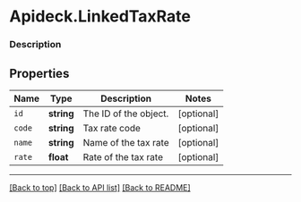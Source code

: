 # Apideck.LinkedTaxRate

### Description

## Properties
Name | Type | Description | Notes
------------ | ------------- | ------------- | -------------
`id` | **string** | The ID of the object. | [optional] 
`code` | **string** | Tax rate code | [optional] 
`name` | **string** | Name of the tax rate | [optional] 
`rate` | **float** | Rate of the tax rate | [optional] 





---

[[Back to top]](#) [[Back to API list]](../../../../README.md#documentation-for-api-endpoints) [[Back to README]](../../../../README.md)


